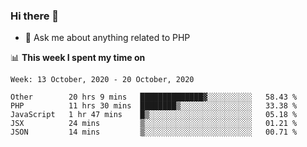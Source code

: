### Hi there 👋

<!--
**mustafaculban/mustafaculban** is a ✨ _special_ ✨ repository because its `README.md` (this file) appears on your GitHub profile.

Here are some ideas to get you started:

- 🌱 I’m currently learning ...
- 👯 I’m looking to collaborate on ...
- 🤔 I’m looking for help with ...
- 📫 How to reach me: ...
- 😄 Pronouns: ...
- ⚡ Fun fact: ...

-->
- 💬 Ask me about anything related to PHP


📊 **This week I spent my time on**
<!--START_SECTION:waka-->
```text
Week: 13 October, 2020 - 20 October, 2020

Other        20 hrs 9 mins   ██████████████▓░░░░░░░░░░   58.43 % 
PHP          11 hrs 30 mins  ████████▒░░░░░░░░░░░░░░░░   33.38 % 
JavaScript   1 hr 47 mins    █▒░░░░░░░░░░░░░░░░░░░░░░░   05.18 % 
JSX          24 mins         ▒░░░░░░░░░░░░░░░░░░░░░░░░   01.21 % 
JSON         14 mins         ▒░░░░░░░░░░░░░░░░░░░░░░░░   00.71 % 
```
<!--END_SECTION:waka-->
